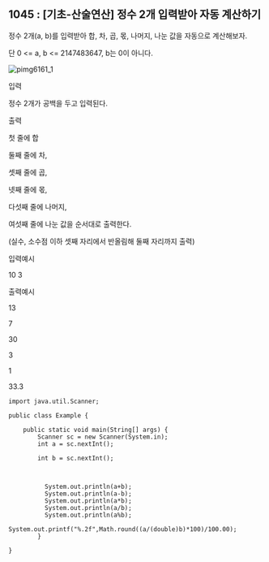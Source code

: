 ##  1045 : [기초-산술연산] 정수 2개 입력받아 자동 계산하기

정수 2개(a, b)를 입력받아 합, 차, 곱, 몫, 나머지, 나눈 값을 자동으로 계산해보자.

단 0 <= a, b <= 2147483647, b는 0이 아니다.

![pimg6161_1](https://user-images.githubusercontent.com/105026909/198195047-fadec202-6314-49b0-b5c9-65c0609b591a.png)


입력

정수 2개가 공백을 두고 입력된다.



출력

첫 줄에 합

둘째 줄에 차,

셋째 줄에 곱,

넷째 줄에 몫,

다섯째 줄에 나머지,

여섯째 줄에 나눈 값을 순서대로 출력한다.

(실수, 소수점 이하 셋째 자리에서 반올림해 둘째 자리까지 출력)



입력예시

10 3



출력예시

13

7

30

3

1

33.3

```shell
import java.util.Scanner;

public class Example {

	public static void main(String[] args) {
		Scanner sc = new Scanner(System.in);
		int a = sc.nextInt();
		
		int b = sc.nextInt();
		
		

	      System.out.println(a+b);
	      System.out.println(a-b);
	      System.out.println(a*b);
	      System.out.println(a/b);
	      System.out.println(a%b);
	      System.out.printf("%.2f",Math.round((a/(double)b)*100)/100.00);
		}

}
```
